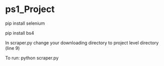 # ps1_Project
pip install selenium<br>

pip install bs4<br>

In scraper.py change your downloading directory to project level directory (line 9)

To run: python scraper.py
 
 
